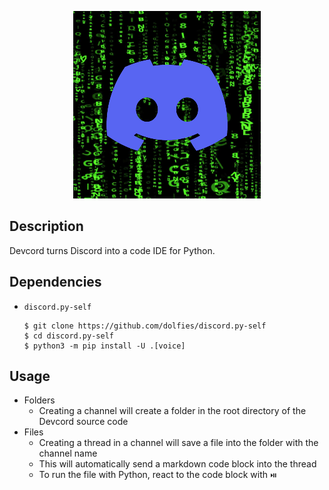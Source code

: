 <p align="center">
    <img src="devcord.png" width=300 height=300>
</p>

## Description
Devcord turns Discord into a code IDE for Python.

## Dependencies
- `discord.py-self`
    ```
    $ git clone https://github.com/dolfies/discord.py-self
    $ cd discord.py-self
    $ python3 -m pip install -U .[voice]
    ```

## Usage
- Folders
    - Creating a channel will create a folder in the root directory of the Devcord source code
- Files
    - Creating a thread in a channel will save a file into the folder with the channel name
    - This will automatically send a markdown code block into the thread
    - To run the file with Python, react to the code block with `⏯️`
